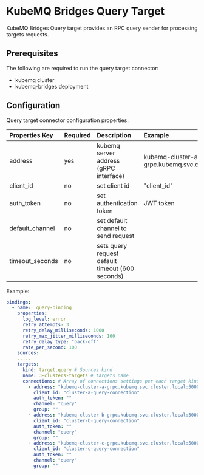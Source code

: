 # KubeMQ Bridges Query Target

KubeMQ Bridges Query target provides an RPC query sender for processing targets requests.

## Prerequisites
The following are required to run the query target connector:

- kubemq cluster
- kubemq-bridges deployment


## Configuration

Query target connector configuration properties:

| Properties Key  | Required | Description                                        | Example                                              |
|:----------------|:---------|:---------------------------------------------------|:-----------------------------------------------------|
| address         | yes      | kubemq server address (gRPC interface)             | kubemq-cluster-a-grpc.kubemq.svc.cluster.local:50000 |
| client_id       | no       | set client id                                      | "client_id"                                          |
| auth_token      | no       | set authentication token                           | JWT token                                            |
| default_channel | no       | set default channel to send request                |                                                      |
| timeout_seconds | no       | sets query request default timeout (600 seconds) |                                                      |


Example:

```yaml
bindings:
  - name:  query-binding 
    properties: 
      log_level: error
      retry_attempts: 3
      retry_delay_milliseconds: 1000
      retry_max_jitter_milliseconds: 100
      retry_delay_type: "back-off"
      rate_per_second: 100
    sources:
    .....
    targets:
      kind: target.query # Sources kind
      name: 3-clusters-targets # targets name 
      connections: # Array of connections settings per each target kind
        - address: "kubemq-cluster-a-grpc.kubemq.svc.cluster.local:50000"
          client_id: "cluster-a-query-connection"
          auth_token: ""
          channel: "query"
          group: ""
        - address: "kubemq-cluster-b-grpc.kubemq.svc.cluster.local:50000"
          client_id: "cluster-b-query-connection"
          auth_token: ""
          channel: "query"
          group: ""
        - address: "kubemq-cluster-c-grpc.kubemq.svc.cluster.local:50000"
          client_id: "cluster-c-query-connection"
          auth_token: ""
          channel: "query"
          group: ""              
```

